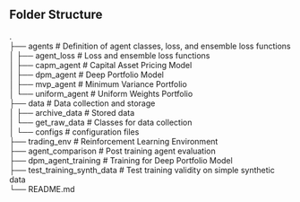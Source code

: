 ## Folder Structure  

.  
├── agents                    # Definition of agent classes, loss, and ensemble loss functions  
│   ├── agent_loss              # Loss and ensemble loss functions  
│   ├── capm_agent              # Capital Asset Pricing Model  
│   ├── dpm_agent               # Deep Portfolio Model  
│   ├── mvp_agent               # Minimum Variance Portfolio  
│   └── uniform_agent           # Uniform Weights Portfolio  
├── data                      # Data collection and storage  
│   ├── archive_data            # Stored data  
│   └── get_raw_data            # Classes for data collection  
│       └── configs               # configuration files  
├── trading_env               # Reinforcement Learning Environment  
├── agent_comparison          # Post training agent evaluation  
├── dpm_agent_training        # Training for Deep Portfolio Model  
├── test_training_synth_data  # Test training validity on simple synthetic data   
└── README.md  
